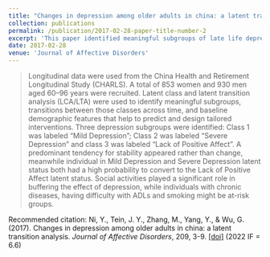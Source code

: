 ```yaml
---
title: "Changes in depression among older adults in china: a latent transition analysis"
collection: publications
permalink: /publication/2017-02-28-paper-title-number-2
excerpt: 'This paper identified meaningful subgroups of late life depression, transitions between those classses across time, and demographic features that help to predict and design tailored interventions.'
date: 2017-02-28
venue: 'Journal of Affective Disorders'
---
```

>  Longitudinal data were used from the China Health and Retirement Longitudinal Study (CHARLS). A total of 853 women and 930 men aged 60–96 years were recruited. Latent class and latent transition analysis (LCA/LTA) were used to identify meaningful subgroups, transitions between those classes across time, and baseline demographic features that help to predict and design tailored interventions.
>  Three depression subgroups were identified: Class 1 was labeled “Mild Depression”; Class 2 was labeled “Severe Depression” and class 3 was labeled “Lack of Positive Affect”. A predominant tendency for stability appeared rather than change, meanwhile individual in Mild Depression and Severe Depression latent status both had a high probability to convert to the Lack of Positive Affect latent status. Social activities played a significant role in buffering the effect of depression, while individuals with chronic diseases, having difficulty with ADLs and smoking might be at-risk groups.


Recommended citation: Ni, Y., Tein, J. Y., Zhang, M., Yang, Y., & Wu, G. (2017). Changes in depression among older adults in china: a latent transition analysis. <i>Journal of Affective Disorders</i>, 209, 3-9. [[doi]](https://doi.org/10.1016/j.jad.2016.11.004) (2022 IF = 6.6)
